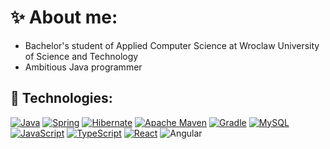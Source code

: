 # ✨ About me:
- Bachelor's student of Applied Computer Science at Wroclaw University of Science and Technology
- Ambitious Java  programmer

## 🚀 Technologies:
[![Java](https://img.shields.io/badge/java-%23ED8B00.svg?style=for-the-badge&logo=openjdk&logoColor=white)](https://github.com/maryushp/webshop)
[![Spring](https://img.shields.io/badge/spring-%236DB33F.svg?style=for-the-badge&logo=spring&logoColor=white)](https://github.com/maryushp/webshop)
[![Hibernate](https://img.shields.io/badge/Hibernate-59666C?style=for-the-badge&logo=Hibernate&logoColor=white)](https://github.com/maryushp/webshop)
[![Apache Maven](https://img.shields.io/badge/Apache%20Maven-C71A36?style=for-the-badge&logo=Apache%20Maven&logoColor=white)](https://github.com/maryushp/webshop)
[![Gradle](https://img.shields.io/badge/Gradle-02303A.svg?style=for-the-badge&logo=Gradle&logoColor=white)](https://github.com/maryushp/floristic-boom-api)
[![MySQL](https://img.shields.io/badge/mysql-%2300f.svg?style=for-the-badge&logo=mysql&logoColor=white)](https://github.com/maryushp/webshop)
[![JavaScript](https://img.shields.io/badge/javascript-%23323330.svg?style=for-the-badge&logo=javascript&logoColor=%23F7DF1E)](https://github.com/maryushp/game-keys-store)
[![TypeScript](https://img.shields.io/badge/typescript-%23007ACC.svg?style=for-the-badge&logo=typescript&logoColor=white)](https://github.com/maryushp/floristic-boom-ui)
[![React](https://img.shields.io/badge/react-%2320232a.svg?style=for-the-badge&logo=react&logoColor=%2361DAFB)](https://github.com/maryushp/game-keys-store)
![Angular](https://img.shields.io/badge/angular-%23DD0031.svg?style=for-the-badge&logo=angular&logoColor=white)
